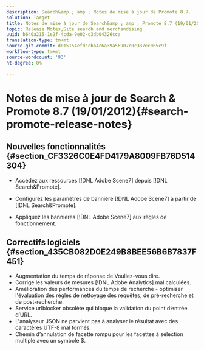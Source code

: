 ```yaml
---
description: Search&amp ; amp ; Notes de mise à jour de Promote 8.7.
solution: Target
title: Notes de mise à jour de Search&amp ; amp ; Promote 8.7 (19/01/2012)
topic: Release Notes,Site search and merchandising
uuid: b640a215-1e2f-4cda-9e02-c3db04326cca
translation-type: tm+mt
source-git-commit: d015154efdccbb4c6a39a56907c0c337ec065c9f
workflow-type: tm+mt
source-wordcount: '93'
ht-degree: 0%

---
```



# Notes de mise à jour de Search &amp; Promote 8.7 (19/01/2012){#search-promote-release-notes}

## Nouvelles fonctionnalités {#section_CF3326C0E4FD4179A8009FB76D514304}

* Accédez aux ressources [!DNL Adobe Scene7] depuis [!DNL Search&Promote].
* Configurez les paramètres de bannière [!DNL Adobe Scene7] à partir de [!DNL Search&Promote].

* Appliquez les bannières [!DNL Adobe Scene7] aux règles de fonctionnement.

## Correctifs logiciels {#section_435CB082D0E249B8BEE56B6B7837F451}

* Augmentation du temps de réponse de Vouliez-vous dire.
* Corrige les valeurs de mesures [!DNL Adobe Analytics] mal calculées.
* Amélioration des performances du temps de recherche - optimiser l&#39;évaluation des règles de nettoyage des requêtes, de pré-recherche et de post-recherche.
* Service urlblocker obsolète qui bloque la validation du point d’entrée d’URL.
* L&#39;analyseur JSON ne parvient pas à analyser le résultat avec des caractères UTF-8 mal formés.
* Chemin d’annulation de facette rompu pour les facettes à sélection multiple avec un symbole $.

